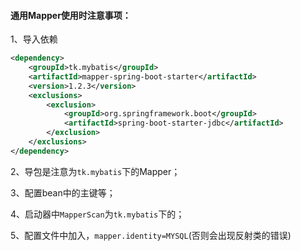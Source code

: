 #### 通用Mapper使用时注意事项：

1、导入依赖

```xml
<dependency>
    <groupId>tk.mybatis</groupId>
    <artifactId>mapper-spring-boot-starter</artifactId>
    <version>1.2.3</version>
    <exclusions>
        <exclusion>
            <groupId>org.springframework.boot</groupId>
            <artifactId>spring-boot-starter-jdbc</artifactId>
        </exclusion>
    </exclusions>
</dependency>
```

2、导包是注意为`tk.mybatis`下的Mapper；

3、配置bean中的主键等；

4、启动器中`MapperScan`为`tk.mybatis`下的；

5、配置文件中加入，`mapper.identity=MYSQL`(否则会出现反射类的错误)